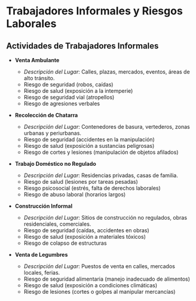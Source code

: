 # Trabajadores Informales y Riesgos Laborales

## Actividades de Trabajadores Informales
- **Venta Ambulante**
  - *Descripción del Lugar*: Calles, plazas, mercados, eventos, áreas de alto tránsito.
  - Riesgo de seguridad (robos, caídas)
  - Riesgo de salud (exposición a la intemperie)
  - Riesgo de seguridad vial (atropellos)
  - Riesgo de agresiones verbales

- **Recolección de Chatarra**
  - *Descripción del Lugar*: Contenedores de basura, vertederos, zonas urbanas y periurbanas.
  - Riesgo de seguridad (accidentes en la manipulación)
  - Riesgo de salud (exposición a sustancias peligrosas)
  - Riesgo de cortes y lesiones (manipulación de objetos afilados)

- **Trabajo Doméstico no Regulado**
  - *Descripción del Lugar*: Residencias privadas, casas de familia.
  - Riesgo de salud (lesiones por tareas pesadas)
  - Riesgo psicosocial (estrés, falta de derechos laborales)
  - Riesgo de abuso laboral (horarios largos)

- **Construcción Informal**
  - *Descripción del Lugar*: Sitios de construcción no regulados, obras residenciales, comerciales.
  - Riesgo de seguridad (caídas, accidentes en obras)
  - Riesgo de salud (exposición a materiales tóxicos)
  - Riesgo de colapso de estructuras

- **Venta de Legumbres**
  - *Descripción del Lugar*: Puestos de venta en calles, mercados locales, ferias.
  - Riesgo de seguridad alimentaria (manejo inadecuado de alimentos)
  - Riesgo de salud (exposición a condiciones climáticas)
  - Riesgo de lesiones (cortes o golpes al manipular mercancías)
